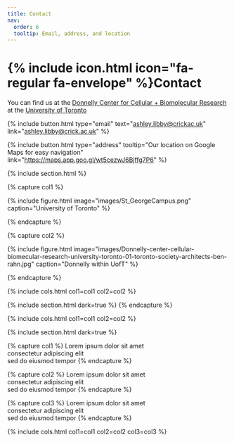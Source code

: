 ```yaml
---
title: Contact
nav:
  order: 6
  tooltip: Email, address, and location
---
```


# {% include icon.html icon="fa-regular fa-envelope" %}Contact

You can find us at the [Donnelly Center for Cellular + Biomolecular Research](https://thedonnellycentre.utoronto.ca/) at the [University of Toronto](https://www.utoronto.ca/)

{%
  include button.html
  type="email"
  text="ashley.libby@crickac.uk"
  link="ashley.libby@crick.ac.uk"
%}

{%
  include button.html
  type="address"
  tooltip="Our location on Google Maps for easy navigation"
  link="https://maps.app.goo.gl/wt5cezwJ6Bjffg7P6"
%}

{% include section.html %}

{% capture col1 %}

{%
  include figure.html
  image="images/St_GeorgeCampus.png"
  caption="University of Toronto"
%}

{% endcapture %}

{% capture col2 %}

{%
  include figure.html
  image="images/Donnelly-center-cellular-biomecular-research-university-toronto-01-toronto-society-architects-ben-rahn.jpg"
  caption="Donnelly within UofT"
%}

{% endcapture %}

{% include cols.html col1=col1 col2=col2 %}

{% include section.html dark=true %}
{% endcapture %}

{% include cols.html col1=col1 col2=col2 %}

{% include section.html dark=true %}

{% capture col1 %}
Lorem ipsum dolor sit amet  
consectetur adipiscing elit  
sed do eiusmod tempor
{% endcapture %}

{% capture col2 %}
Lorem ipsum dolor sit amet  
consectetur adipiscing elit  
sed do eiusmod tempor
{% endcapture %}

{% capture col3 %}
Lorem ipsum dolor sit amet  
consectetur adipiscing elit  
sed do eiusmod tempor
{% endcapture %}

{% include cols.html col1=col1 col2=col2 col3=col3 %}
